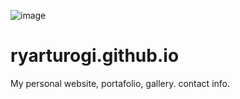 ![image](https://user-images.githubusercontent.com/8452197/221285565-a6fac7c8-4fe6-4633-a643-73b4b7f64d82.png)

# ryarturogi.github.io
My personal website, portafolio, gallery. contact info.
